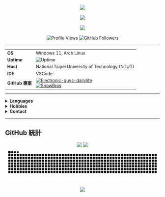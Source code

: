 <p align="center">
  <img src="https://capsule-render.vercel.app/api?type=waving&color=0:1A1B27,100:232b4d,200:6c63ff&height=200&section=header&text=機電難&fontColor=ffffff&fontSize=60&fontAlignY=40&desc=Welcome%20to%20my%20profile!&descAlignY=60&descAlign=60" />
</p>

<p align="center">
  <img src="https://readme-typing-svg.demolab.com?font=Fira+Code&size=28&pause=1000&color=BF91F3&center=true&vCenter=true&width=600&lines=Stop+Dreaming.;"/>
</p>

<p align="center">
  <img src="https://skillicons.dev/icons?i=python,cpp,html,css,md,windows,github,vscode,git&theme=dark" />
</p>

<p align="center">
  <img src="https://komarev.com/ghpvc/?username=WalkingMen666&color=232b4d" alt="Profile Views"/>
  <img src="https://img.shields.io/github/followers/WalkingMen666?style=social" alt="GitHub Followers" />
</p>

---

<table align="center">
  <tr>
    <td><b>OS</b></td>
    <td>Windows 11, Arch Linux</td>
  </tr>
  <tr>
    <td><b>Uptime</b></td>
    <td>
      <img src="https://img.shields.io/badge/2005%2F08%2F16--present-232b4d?style=flat-square&logoColor=white&color=232b4d" alt="Uptime"/>
    </td>
  </tr>
  <tr>
    <td><b>Host</b></td>
    <td>National Taipei University of Technology (NTUT)</td>
  </tr>
  <tr>
    <td><b>IDE</b></td>
    <td>VSCode</td>
  </tr>
  <tr>
    <td><b>GitHub 專案</b></td>
    <td>
      <a href="https://github.com/WalkingMen666/Electronic-guys-dailylife">
        <img alt="Electronic-guys-dailylife" src="https://img.shields.io/badge/Electronic--guys--dailylife-232b4d?style=flat-square&logo=github&logoColor=BF91F3&labelColor=232b4d&color=232b4d">
      </a><br>
      <a href="https://github.com/WalkingMen666/SnowBros">
        <img alt="SnowBros" src="https://img.shields.io/badge/SnowBros-232b4d?style=flat-square&logo=github&logoColor=38BDAE&labelColor=232b4d&color=232b4d">
      </a>
    </td>
  </tr>
</table>

---

<details>
  <summary><b>Languages</b></summary>
  <ul>
    <li><b>Programming:</b> Python, C++</li>
    <li><b>Computer:</b> HTML, CSS, Markdown</li>
    <li><b>Real:</b> Mandarin, English</li>
  </ul>
</details>

<details>
  <summary><b>Hobbies</b></summary>
  <ul>
    <li><b>Computer Science:</b> BullShit</li>
    <li><b>Real Life:</b> Anime, Comic, Game, Music, Traveling, Chilling</li>
  </ul>
</details>

<details>
  <summary><b>Contact</b></summary>
  <ul>
    <li><b>Email (Personal):</b> breezekaka66@gmail.com</li>
    <li><b>Email (College):</b> t112590055@ntut.org.tw</li>
    <li><b>Email (Work):</b> None</li>
    <li><b>LinkedIn:</b>
      <img src="https://cdn.jsdelivr.net/gh/devicons/devicon/icons/linkedin/linkedin-original.svg" width="20" style="vertical-align:middle"/>
      <a href="https://www.linkedin.com/in/機電難" target="_blank">機電難</a>
    </li>
    <li><b>Discord:</b>
      <img src="https://raw.githubusercontent.com/simple-icons/simple-icons/develop/icons/discord.svg" width="20" style="vertical-align:middle"/>
      breezekaka66
    </li>
    <li><b>Ins:</b>
      <img src="https://raw.githubusercontent.com/simple-icons/simple-icons/develop/icons/instagram.svg" width="20" style="vertical-align:middle"/>
      breeze._.0816
    </li>
  </ul>
</details>

---

## GitHub 統計

<p align="center">
  <img src="https://github-profile-trophy.vercel.app/?username=WalkingMen666&theme=tokyonight" />
  <img src="https://github-readme-stats.vercel.app/api?username=WalkingMen666&show_icons=true&theme=tokyonight" />
  <picture>
    <source media="(prefers-color-scheme: dark)" srcset="https://raw.githubusercontent.com/WalkingMen666/WalkingMen666/output/github-contribution-grid-snake-dark.svg" />
    <source media="(prefers-color-scheme: light)" srcset="https://raw.githubusercontent.com/WalkingMen666/WalkingMen666/output/github-contribution-grid-snake.svg" />
    <img alt="github contribution grid snake animation" src="https://raw.githubusercontent.com/WalkingMen666/WalkingMen666/output/github-contribution-grid-snake.svg" />
  </picture>
  <!--START_SECTION:waka-->
  <!--END_SECTION:waka-->
</p>

<p align="center">
  <img src="https://capsule-render.vercel.app/api?type=waving&color=0:1A1B27,100:232b4d,200:6c63ff&height=100&section=footer"/>
</p>
